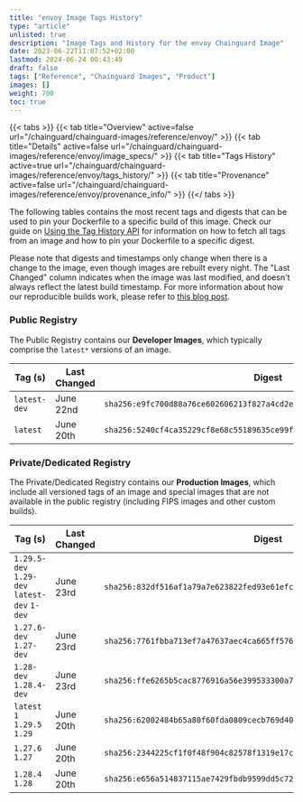 ```yaml
---
title: "envoy Image Tags History"
type: "article"
unlisted: true
description: "Image Tags and History for the envoy Chainguard Image"
date: 2023-06-22T11:07:52+02:00
lastmod: 2024-06-24 00:43:49
draft: false
tags: ["Reference", "Chainguard Images", "Product"]
images: []
weight: 700
toc: true
---
```


{{< tabs >}}
{{< tab title="Overview" active=false url="/chainguard/chainguard-images/reference/envoy/" >}}
{{< tab title="Details" active=false url="/chainguard/chainguard-images/reference/envoy/image_specs/" >}}
{{< tab title="Tags History" active=true url="/chainguard/chainguard-images/reference/envoy/tags_history/" >}}
{{< tab title="Provenance" active=false url="/chainguard/chainguard-images/reference/envoy/provenance_info/" >}}
{{</ tabs >}}

The following tables contains the most recent tags and digests that can be used to pin your Dockerfile to a specific build of this image. Check our guide on [Using the Tag History API](/chainguard/chainguard-images/using-the-tag-history-api/) for information on how to fetch all tags from an image and how to pin your Dockerfile to a specific digest.

Please note that digests and timestamps only change when there is a change to the image, even though images are rebuilt every night. The "Last Changed" column indicates when the image was last modified, and doesn't always reflect the latest build timestamp. For more information about how our reproducible builds work, please refer to [this blog post](https://www.chainguard.dev/unchained/reproducing-chainguards-reproducible-image-builds).

### Public Registry
The Public Registry contains our **Developer Images**, which typically comprise the `latest*` versions of an image.

| Tag (s)       | Last Changed | Digest                                                                    |
|---------------|--------------|---------------------------------------------------------------------------|
|  `latest-dev` | June 22nd    | `sha256:e9fc700d88a76ce602606213f827a4cd2e8d20c0b2433e387da16673d026913f` |
|  `latest`     | June 20th    | `sha256:5240cf4ca35229cf8e68c55189635ce99fbcaea7c8e60d4fe8270b00b4a763b9` |


### Private/Dedicated Registry
The Private/Dedicated Registry contains our **Production Images**, which include all versioned tags of an image and special images that are not available in the public registry (including FIPS images and other custom builds).

| Tag (s)                                       | Last Changed | Digest                                                                    |
|-----------------------------------------------|--------------|---------------------------------------------------------------------------|
|  `1.29.5-dev` `1.29-dev` `latest-dev` `1-dev` | June 23rd    | `sha256:832df516af1a79a7e623822fed93e61efc8366830024ab3e1f52b0f00a80640c` |
|  `1.27.6-dev` `1.27-dev`                      | June 23rd    | `sha256:7761fbba713ef7a47637aec4ca665ff57631a686e20b4662e1a7bc647578f18d` |
|  `1.28-dev` `1.28.4-dev`                      | June 23rd    | `sha256:ffe6265b5cac8776916a56e399533300a78abc6d2e2092eb83ddc177076ad3ff` |
|  `latest` `1` `1.29.5` `1.29`                 | June 20th    | `sha256:62002484b65a80f60fda0809cecb769d4093d0aaf9acb7ba08fafd0c22776b71` |
|  `1.27.6` `1.27`                              | June 20th    | `sha256:2344225cf1f0f48f904c82578f1319e17c6bb08f6badc64f0d4e341ef3e69962` |
|  `1.28.4` `1.28`                              | June 20th    | `sha256:e656a514837115ae7429fbdb9599dd5c72e25563c5d5146ab73b86c7976b69f1` |

